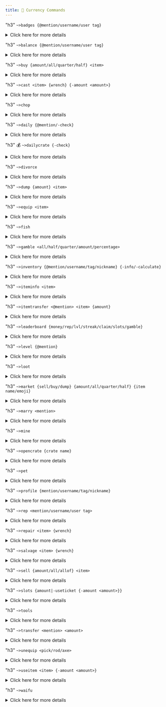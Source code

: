 ```yaml
---
title: 💸 Currency Commands
---
```


"h3" `~>badges {@mention/username/user tag}`
<details><summary>Click here for more details</summary>
<p>

**Description:**<br>
Shows a list of your own badges or a list of the badges from the given user. A full list of the badges can be found [here](https://github.com/Mantaro/MantaroBot/wiki/Badge-reference-and-documentation).

**Subcommand(s):**<br>
* `list`: This will show you a list of all badges.
* `info <name>`: This will show information on the specified badge.

**Requirements:**<br>
* This command requires [**Embed**, **Emotes** and **Reactions** permissions](https://github.com/Mantaro/MantaroBot/wiki/Command-reference-and-documentation#basic-knowledge).

**Alias(es):**<br>
* `badge`

**Example(s):**<br>
* `~>badges`
* `~>badges list`
* `~>badges @Kodehawa#3457`
* `~>badges info Miner`

</p>
</details>



"h3" `~>balance {@mention/username/user tag}`
<details><summary>Click here for more details</summary>
<p>

**Description:**<br>
Returns your current amount of money or the amount of money of the person that was given.

**Requirements:**<br>
* This command does not have any specific requirements.

**Alias(es):**<br>
* `credits`
* `bal`

**Example(s):**<br>
* `~>balance`
* `~>bal`
* `~>bal @Kodehawa#3457`

</p>
</details>



"h3" `~>buy {amount/all/quarter/half} <item>`
<details><summary>Click here for more details</summary>
<p>

**Description**<br>
Allows you to buy items from the market.

**Requirements:**<br>
* This command requires [**Emotes** permissions](https://github.com/Mantaro/MantaroBot/wiki/Command-reference-and-documentation#basic-knowledge).
* This command requires you to have the credits needed to buy the item.

**Example(s):**<br>
* `~>buy 2 Diamond`
* `~>buy House`

</p>
</details>



"h3" `~>cast <item> {wrench} {-amount <amount>}`
<details><summary>Click here for more details</summary>
<p>

**Description:**<br>
Cast various items. If a wrench isn't specified Mantaro will attempt to cast item with any available wrenches in your inventory.
Different wrenches have different amounts of items they can cast at the same time. For more in-depth information you can go to our [Currency 101 page](https://github.com/Mantaro/MantaroBot/wiki/Currency-101#casting--dust-level).

**Subcommand(s):**<br>
* `ls`: This will show a list of all castable items.

**Requirements:**<br>
* This command requires you to have the items needed to cast the specified item.
* This command requires [**Emotes** permissions](https://github.com/Mantaro/MantaroBot/wiki/Command-reference-and-documentation#basic-knowledge).
* The `ls` subcommand requires [**Embed**, **Emotes** and **Reactions** permissions](https://github.com/Mantaro/MantaroBot/wiki/Command-reference-and-documentation#basic-knowledge).

**Alias(es):**<br>
* `craft`

**Example(s):**<br>
* `~>cast ls`
* `~>cast "diamond pickaxe"`
* `~>cast "comet gem" "sparkle wrench" 10`

</p>
</details>



"h3" `~>chop`
<details><summary>Click here for more details</summary>
<p>

**Description:**<br>
Use one of your axes to chop down trees.

**Requirements:**<br>
* This command requires you to have an axe equipped.
* This command requires [**Emotes** permissions](https://github.com/Mantaro/MantaroBot/wiki/Command-reference-and-documentation#basic-knowledge).

**Example(s):**<br>
* `~>chop`

</p>
</details>



"h3" `~>daily {@mention/-check}`
<details><summary>Click here for more details</summary>
<p>

**Description:**<br>
Claim your Daily credits. You can only claim them once every 24 hours. Mentioning someone will give your daily credits to them instead. The -check flag allows you to check if you daily is ready without claiming it.

**Requirements:**<br>
* This command does not have any specific requirements.

**Alias(es):**<br>
* `dailies`

**Example(s):**<br>
* `~>daily`
* `~>dailies`
* `~>daily @Kodehawa#3457`

</p>
</details>



"h3" 💰 `~>dailycrate {-check}`
<details><summary>Click here for more details</summary>
<p>

**Description:**<br>
Allows you to receive a random crate once per day. The -check flag allows you to check if you daily crate is ready without claiming it.

**Requirements:**<br>
* [**This is a Mantaro premium only feature**](https://github.com/Mantaro/MantaroBot/wiki/Premium-Perks).

**Example(s):**<br>
* `~>dailycrate`
* `~>dailycrate -check`

</p>
</details>



"h3" `~>divorce`
<details><summary>Click here for more details</summary>
<p>

**Description:**<br>
Attend the single life again.

**Requirements:**<br>
* This command requires you to be married beforehand.

**Example(s):**<br>
* `~>divorce`

</p>
</details>



"h3" `~>dump {amount} <item>`
<details><summary>Click here for more details</summary>
<p>

**Description:**<br>
Allows you to dump an item from your inventory. Using `allof` will dump all the items you have of the specified item.

**Requirements:**<br>
* This command requires [**Emotes** permissions](https://github.com/Mantaro/MantaroBot/wiki/Command-reference-and-documentation#basic-knowledge).
* This command requires you to have the specified item on your inventory.

**Example(s):**<br>
* `~>dump Milk`
* `~>dump 5 Diamond`
* `~>dump allof House`

</p>
</details>



"h3" `~>equip <item>`
<details><summary>Click here for more details</summary>
<p>

**Description:**<br>
Allows you to equip an item (Picks, Rods or Axes).

**Requirements:**<br>
* This command requires [**Emotes** permissions](https://github.com/Mantaro/MantaroBot/wiki/Command-reference-and-documentation#basic-knowledge).

**Example(s):**<br>
* `~>equip pick`
* `~>equip "diamond pickaxe"`

</p>
</details>



"h3" `~>fish`
<details><summary>Click here for more details</summary>
<p>

**Description:**<br>
Catch fish using one of your fishing rods.

**Requirements:**<br>
* This command requires you to have a rod equipped.
* This command requires [**Emotes** permissions](https://github.com/Mantaro/MantaroBot/wiki/Command-reference-and-documentation#basic-knowledge).

**Example(s):**<br>
* `~>fish`

</p>
</details>



"h3" `~>gamble <all/half/quarter/amount/percentage>`
<details><summary>Click here for more details</summary>
<p>

**Description:**<br>
Gamble your credits for possible profit. The current max of credits you can gamble at once is 10000 (update 5.7).

**Requirements:**<br>
* This command requires you to have credits to gamble away.

**Example(s):**<br>
* `~>gamble all`
* `~>gamble half`
* `~>gamble quarter`
* `~>gamble 30`
* `~>gamble 30%`

</p>
</details>



"h3" `~>inventory {@mention/username/tag/nickname} {-info/-calculate}`
<details><summary>Click here for more details</summary>
<p>

**Description:**<br>
Shows your current inventory and item stats. Mentioning someone or typing someone's name/nickname/tag will show their inventory.
Using -info will give you a longer more detailed response and using -calculate will show your your items worth.

**Requirements:**<br>
* This command requires [**Emotes** permissions](https://github.com/Mantaro/MantaroBot/wiki/Command-reference-and-documentation#basic-knowledge).
* The `-info` option requires [**Embed**, **Emotes** and **Reactions** permissions](https://github.com/Mantaro/MantaroBot/wiki/Command-reference-and-documentation#basic-knowledge).

**Alias(es):**<br>
* `inv`

**Example(s):**<br>
* `~>inventory`
* `~>inv`
* `~>inv @Kodehawa#3457`
* `~>inv -info`
* `~>inv -calculate`

</p>
</details>



"h3" `~>iteminfo <item>`
<details><summary>Click here for more details</summary>
<p>

**Description:**<br>
Provides you with information about an item.

**Requirements:**<br>
* This command requires [**Emotes** permissions](https://github.com/Mantaro/MantaroBot/wiki/Command-reference-and-documentation#basic-knowledge).

**Example(s):**<br>
* `~>iteminfo "Diamond Pickaxe"`

</p>
</details>



"h3" `~>itemtransfer <@mention> <item> {amount}`
<details><summary>Click here for more details</summary>
<p>

**Description:**<br>
Transfer one of your items to someone else.

**Requirements:**<br>
* This command requires you to have the item to be transfered.

**Alias(es):**<br>
* `transferitems`
* `transferitem`

**Example(s):**<br>
* `~>itemtransfer @Kodehawa#3457 "Diamond Pickaxe" 5`

</p>
</details>



"h3" `~>leaderboard {money/rep/lvl/streak/claim/slots/gamble}`
<details><summary>Click here for more details</summary>
<p>

**Description:**<br>
Returns the Top 10 for various statistics in Mantaro.

**Subcommand(s):**<br>
* `lvl`: This will show the leaderboard for level.
* `money`: This will show the leaderboard for money.
* `games`: This will show the leaderboard for games.
* `rep`: This will show the leaderboard for rep.
* `claim`: This will show the leaderboard for claim.
* `streak`: This will show the leaderboard for daily streak.
* `slots`: This will show the leaderboard for slots.
* `gamble`: This will show the leaderboard for gamble.

**Requirements:**<br>
* This command requires [**Embed** permissions](https://github.com/Mantaro/MantaroBot/wiki/Command-reference-and-documentation#basic-knowledge).

**Alias(es):**<br>
* `richest`
* `lb`
* `top`

**Example(s):**<br>
* `~>leaderboard`
* `~>lb`
* `~>lb money`
* `~>leaderboard slots`

</p>
</details>



"h3" `~>level {@mention}`
<details><summary>Click here for more details</summary>
<p>

**Description:**<br>
Allows you to check your level or the level of someone else.

**Requirements:**<br>
* This command does not have any specific requirements.

**Alias(es):**<br>
* `rank`

**Example(s):**<br>
* `~>level`
* `~>level @Kodehawa#3457`

</p>
</details>



"h3" `~>loot`
<details><summary>Click here for more details</summary>
<p>

**Description:**<br>
Loot the chat for possible credits and items. Some items are only obtained via loot. Very rarely you will also be able to find a Loot Crate.

**Requirements:**<br>
* This command requires [**Emotes** permissions](https://github.com/Mantaro/MantaroBot/wiki/Command-reference-and-documentation#basic-knowledge).

**Example(s):**<br>
* `~>loot`

</p>
</details>



"h3" `~>market {sell/buy/dump} {amount/all/quarter/half} {item name/emoji}`
<details><summary>Click here for more details</summary>
<p>

**Description:**<br>
Browse the Market. When used alone Mantaro will show you a list of all the items on the Market.

**Subcommand(s):**<br>
* `dump {amount} <item>`: This will dump an item from your inventory.
* `common`: This will filter the market to only show **Common items**.
* `tools`: This will filter the market to only show **Tool items**.
* `potions`: This will filter the market to only show **Potion items**.
* `buyable`: This will filter the market to only show **Buyable items**.
* `pet`: This will filter the market to only show **Pet items**.
* `sellable`: This will filter the market to only show **Sellable items**.
* `price <item>`: This will show the price of the specified item.
* `buy {amount/all/quarter/half} <item>`: This allows you to buy an item from the Market.
* `sell {all/allof} <item>`: This allows you to sell an item in the Market. If you use `all` you will **sell all your items**. If you use `allof` you will sell all your items of the specified item.

**Requirements:**<br>
* This command requires [**Embed**, **Emotes** and **Reactions** permissions](https://github.com/Mantaro/MantaroBot/wiki/Command-reference-and-documentation#basic-knowledge).
* The `dump` subcommand requires you to have the specified item on your inventory.
* The `buy` subcommand requires you to have the credits needed to buy the item.
* The `sell` subcommand requires you to have the specified item on your inventory.

**Alias(es):**<br>
* `shop`

**Example(s):**<br>
* `~>market`
* `~>market dump 2 Diamond`
* `~>market sell 2 Diamond`
* `~>market buy 2 Diamond`
* `~>market sell all`
* `~>market buy all Diamond`

</p>
</details>



"h3" `~>marry <mention>`
<details><summary>Click here for more details</summary>
<p>

**Description:**<br>
Marry someone. The person you marry also appears on your profile.

**Subcommand(s):**<br>
* `status`: This will show you the status of your marriage.
* `timezone <timezone>`: This will set the shared timezone for your marriage.
* `createletter <content>`: This will create your love letter for your partner.
* `buyhouse <name>`: This will buy a shared house for your marriage.
* `buycar <name>`: This will buy a shared car for your marriage.

**Requirements:**<br>
* This command requires 2 rings to be in your inventory to marry someone.
* The `status` subcommand requires [**Embed** permissions](https://github.com/Mantaro/MantaroBot/wiki/Command-reference-and-documentation#basic-knowledge).

**Alias(es):**<br>
* `marriage`

**Example(s):**<br>
* `~>marry @Kodehawa#3457`
* `~>marry createletter This is my letter!`
* `~>marry status`
* `~>marry buyhouse Our House`

</p>
</details>



"h3" `~>mine`
<details><summary>Click here for more details</summary>
<p>

**Description:**<br>
Use one of your pickaxes to mine minerals.

**Requirements:**<br>
* This command requires you to have a pick equipped.
* This command requires [**Emotes** permissions](https://github.com/Mantaro/MantaroBot/wiki/Command-reference-and-documentation#basic-knowledge).

**Example(s):**<br>
* `~>mine`

</p>
</details>



"h3" `~>opencrate {crate name}`
<details><summary>Click here for more details</summary>
<p>

**Description:**<br>
Open one of your Lootboxes.

**Requirements:**<br>
* This command requires you to have a crate key to open it. You can buy one from the market.
* This command requires [**Emotes** permissions](https://github.com/Mantaro/MantaroBot/wiki/Command-reference-and-documentation#basic-knowledge).

**Example(s):**<br>
* `~>opencrate`
* `~>opencrate "gem crate"`

</p>
</details>



"h3" `~>pet`
<details><summary>Click here for more details</summary>
<p>

**Description:**<br>
Allows you to buy a pet so that you can take care of it. A pet will also help you out with other commands and give you several bonuses.

**Subcommand(s):**<br>
* `info <type>`: This will show you more information on the specified pet type.
* `list`: This will show you a list of the currently available pets and their abilities.
* `status`: This will show you the current status of your pet.
* `rename <name>`: This will rename your pet with the given name.
* `check`: This will show you the thirst, hunger and dust levels of your current pet.
* `level`: This will show the level and experience of your current pet.
* `clean`: This will clean your pet's dust.
* `choice`: This will let you switch between Personal pet and Marriage pet.
* `pet {@mention}`: This will pet your pet. If you mention someone you will instead pet that person's pet.
* `sell`: This will sell your pet and reset all your pet stats.
* `hydrate {amount/all}`: This will hydrate your pet. Typing all will max out your pet's thirst bar.
* `buy <name> <type>`: This will buy and name your pet with the specified information.
* `feed <food> {amount/all}`: This will feed your pet the specified food. Typing all will max out your pet's hunger bar.

**Requirements:**<br>
* Currently pets can only be bought if you are married, and you both have bought a house using the `marry` command. Pets will be expanded upon in later updates.
* This command requires [**Embed** permissions](https://github.com/Mantaro/MantaroBot/wiki/Command-reference-and-documentation#basic-knowledge).

**Example(s):**<br>
* `~>pet info dog`
* `~>pet list`
* `~>pet buy Doggo dog`
* `~>pet pet @Kodehawa#3457`
* `~>pet status`
* `~>pet hydrate all`
* `~>pet sell`

</p>
</details>



"h3" `~>profile {mention/username/tag/nickname}`
<details><summary>Click here for more details</summary>
<p>

**Description:**<br>
Look at your own or the given person's profile.

**Subcommand(s):**<br>
* `stats`: This will show all sorts of statistics about your usage of Mantaro's currency.
* `timezone <timezone>`: This will set your timezone. If you don't know what your timezone is you can search it in Google.
* `togglelegacy`: This will show or hide your legacy credits.
* `description <desc>`: This will change your current description. Use `~>profile description clear` to remove your description.
* `language {language code}`: This will change the language in which Mantaro responds to you. Use `~>lang` to get a full list of the available language codes.
* `toggleaction`: This will disallow or allow action commands to be done on you.
* 💰 `widgets {ls/reset}`: This will change the order in which information is presented on your profile. You can also remove certain things from your profile.
* `hidetag`: This will hide the tags (#xxxx) and IDs from your profile and your waifu list.
* `claimlock {remove}`: This will lock you from being a waifu, meaning you can't be claimed anymore. You need to buy a claim key from the market to use this command. Use the `remove` option to become claimable once again.
* `autoequip {disable}`: This will autoequip tools (Axe, Rod and Axe) when they break, assuming you have more of them in your inventory. Use the `disable` option to turn this off.
* `inventorysort <type>`: This will sort your inventory based on the type of sort you specify. You can sort by VALUE, VALUE_TOTAL, AMOUNT, TYPE or RANDOM.
* `displaybadge <badge/reset/none>`: This will change the current badge on display for your profile. Use the `reset` option to reset your badge. Use the `none` option to have no badge show up.

**Requirements:**<br>
* This command requires [**Embed** and **Emotes** permissions](https://github.com/Mantaro/MantaroBot/wiki/Command-reference-and-documentation#basic-knowledge).
* The `widgets` subcommand is a [**Mantaro premium only feature**](https://github.com/Mantaro/MantaroBot/wiki/Premium-Perks).
* The `claimlock` subcommand requires you to have a claim key on your inventory.

**Example(s):**<br>
* `~>profile`
* `~>profile @Kodehawa#3457`
* `~>profile timezone GMT+2`
* `~>profile togglelegacy`
* `~>profile lang es_ES`
* `~>profile widgets header, credits, reputation, birthday, marriage, badges`
* `~>profile inventorysort RANDOM`
* `~>profile toggleaction`

</p>
</details>



"h3" `~>rep <mention/username/user tag>`
<details><summary>Click here for more details</summary>
<p>

**Description:**<br>
Give someone Reputation.

**Requirements:**<br>
* This command does not have any specific requirements.

**Alias(es):**<br>
* `reputation`

**Example(s):**<br>
* `~>rep @Kodehawa#3457`
* `~>rep Kodehawa#3457`
* `~>rep 155867458203287552`

</p>
</details>



"h3" `~>repair <item> {wrench}`
<details><summary>Click here for more details</summary>
<p>

**Description:**<br>
Allows you to repair broken items. If a wrench isn't specified Mantaro will attempt to cast item with any available wrenches in your inventory. For more in-depth information you can go to our [Currency 101 page](https://github.com/Mantaro/MantaroBot/wiki/Currency-101#repairing-items).

**Subcommand(s):**<br>
* `ls`: This will show a list of all repairable items.

**Requirements:**<br>
* This command requires you to have the items needed to repair the specified item.
* This command requires [**Emotes** permissions](https://github.com/Mantaro/MantaroBot/wiki/Command-reference-and-documentation#basic-knowledge).
* The `ls` subcommand requires [**Embed**, **Emotes** and **Reactions** permissions](https://github.com/Mantaro/MantaroBot/wiki/Command-reference-and-documentation#basic-knowledge).

**Alias(es):**<br>
* `fix`

**Example(s):**<br>
* `~>repair ls`
* `~>repair "broken sparkle pickaxe" "sparkle wrench"`

</p>
</details>



"h3" `~>salvage <item> {wrench}`
<details><summary>Click here for more details</summary>
<p>

**Description:**<br>
Allows you to salvage broken items. If a wrench isn't specified Mantaro will attempt to cast item with any available wrenches in your inventory.

**Subcommand(s):**<br>
* `ls`: This will show a list of all salvageable items.

**Requirements:**<br>
* This command requires you to have the broken item you specified.
* This command requires [**Emotes** permissions](https://github.com/Mantaro/MantaroBot/wiki/Command-reference-and-documentation#basic-knowledge).
* The `ls` subcommand requires [**Embed**, **Emotes** and **Reactions** permissions](https://github.com/Mantaro/MantaroBot/wiki/Command-reference-and-documentation#basic-knowledge).

**Example(s):**<br>
* `~>salvage "broken sparkle pickaxe"`
* `~>salvage "broken sparkle pickaxe" "sparkle wrench"`

</p>
</details>



"h3" `~>sell {amount/all/allof} <item>`
<details><summary>Click here for more details</summary>
<p>

**Description:**<br>
Allows you to sell an item in the Market. If you use `all` you will **sell all your items**. If you use `allof` you will sell all your items of the specified item.

**Requirements:**<br>
* This command requires you to have the specified item on your inventory.

**Example(s):**<br>
* `~>sell 5 Diamonds`
* `~>sell House`
* `~>sell all`

</p>
</details>



"h3" `~>slots {amount|-useticket {-amount <amount>}}`
<details><summary>Click here for more details</summary>
<p>

**Description:**<br>
Uses the amount of credits specified to roll the slot machine. You can also buy a "Slot-Ticket" and use that instead. The current credit max you can use at once is 50000, for tickets you can use a max of 50 at once (update 5.7).

**Requirements:**<br>
* This command requires you to have credits to gamble away.
* The `-useticket` option requires you to have Slot Tickets in your inventory.

**Example(s):**<br>
* `~>slots`
* `~>slots 420`
* `~>slots -useticket`
* `~>slots -useticket -amount 420`

</p>
</details>



"h3" `~>tools`
<details><summary>Click here for more details</summary>
<p>

**Description:**<br>
Check the durability and status of your tools.

**Requirements:**<br>
* This command does not have any specific requirements.

**Example(s):**<br>
* `~>tools`

</p>
</details>



"h3" `~>transfer <mention> <amount>`
<details><summary>Click here for more details</summary>
<p>

**Description:**<br>
Transfer someone money. You can transfer a max of 500,000 credits, and you cannot transfer to/from a new Discord account (update 6.0.5).

**Requirements:**<br>
* This command requires you to have credits to transfer.

**Alias(es):**<br>
* `give`

**Example(s):**<br>
* `~>transfer @Kodehawa#3457 420`

</p>
</details>



"h3" `~>unequip <pick/rod/axe>`
<details><summary>Click here for more details</summary>
<p>

**Description:**<br>
Allows you to unequip previously equipped items. Depending on how damaged the item is, you may get a broken version of the item.

**Requirements:**<br>
* This command requires you to have an item equipped for the specified field.

**Example(s):**<br>
* `~>unequip pick`
* `~>unequip rod`
* `~>unequip axe`

</p>
</details>



"h3" `~>useitem <item> {-amount <amount>}`
<details><summary>Click here for more details</summary>
<p>

**Description:**<br>
Allows you to use certain items. Specifying -amount X will use X items instead of just one. For more in-depth information you can go to our [Currency 101 page](https://github.com/Mantaro/MantaroBot/wiki/Currency-101#items-and-their-uses).

**Subcommand(s):**<br>
* `ls`: This will show a list of all useable items.

**Requirements:**<br>
* This command requires you to have the item you specified to be used.
* This command requires [**Emotes** permissions](https://github.com/Mantaro/MantaroBot/wiki/Command-reference-and-documentation#basic-knowledge).
* The `ls` subcommand requires [**Embed**, **Emotes** and **Reactions** permissions](https://github.com/Mantaro/MantaroBot/wiki/Command-reference-and-documentation#basic-knowledge).

**Alias(es):**<br>
* `use`

**Example(s):**<br>
* `~>useitem "Energy Beverage"`
* `~>useitem "Haste Potion" -amount 5`

</p>
</details>



"h3" `~>waifu`
<details><summary>Click here for more details</summary>
<p>

**Description:**<br>
Manage your waifus. Using the command on its own (no subcommands) will show you a list of your own waifus.

**Subcommand(s):**<br>
* `stats`: This shows you your current waifu status and values.
* `buyslot`: This lets you buy one more waifu slot. You can have a max of 30 slots.
* `claim <mention/id>`: This lets you claim an user as your waifu.
* `optout`: This will opt you out **completely** from the waifu command. **YOU CANNOT UNDO THIS**. You will become unclaimable and you wont be able to claim people either.
* `unclaim <mention/id>`: This lets you unclaim an user. You can also use User ID's to unclaim people you do not share servers with. Check our FAQ on unclaiming ["Unknown Users"](https://github.com/Mantaro/MantaroBot/wiki/FAQ#10--can-i-unclaim-people-who-i-no-longer-share-a-server-with-or-that-show-as-unknown-user-waifu-command) for more help.

**Requirements:**<br>
* This command requires [**Embed** and **Reactions** permissions](https://github.com/Mantaro/MantaroBot/wiki/Command-reference-and-documentation#basic-knowledge).
* The `buyslot` subcommand requires you to have enough credits to buy more slots.
* The `claim` subcommand requires that the user you are trying to claim is not claim locked.
* The `unclaim` subcommand requires you to have enough credits to unclaim the user.

**Alias(es):**<br>
* `waifus`

**Example(s):**<br>
* `~>waifu`
* `~>waifu stats`
* `~>waifu buyslot`
* `~>waifu claim @Kodehawa#3457`
* `~>waifu unclaim @Kodehawa#3457`
* `~>waifu optout`

</p>
</details>